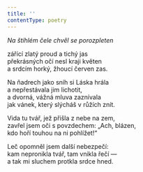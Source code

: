 ```yaml
---
title: ''
contentType: poetry
---
```


<section>

_Na štíhlém čele chvěl se porozpleten_

zářící zlatý proud a tichý jas  
překrásných očí nesl kraji květen  
a srdcím horký, žhoucí červen zas.

</section>

<section>

Na ňadrech jako sníh si Láska hrála  
a nepřestávala jim lichotit,  
a dvorná, vážná mluva zaznívala  
jak vánek, který slýcháš v růžích znít.

</section>

<section>

Vida tu tvář, jež přišla z nebe na zem,  
zavřel jsem oči s povzdechem: „Ach, blázen,  
kdo hoří touhou na ni pohlížet!“

</section>

<section>

Leč opomněl jsem další nebezpečí:  
kam nepronikla tvář, tam vnikla řečí —  
a tak mi sluchem protkla srdce hned.

</section>
